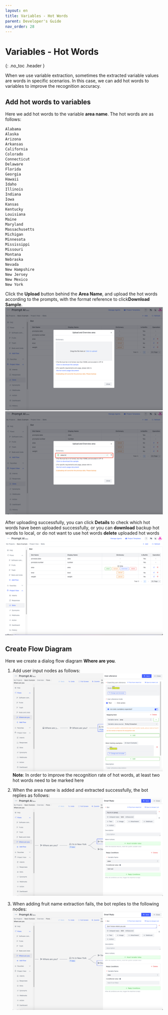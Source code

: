 ```yaml
---
layout: en
title: Variables - Hot Words
parent: Developer's Guide
nav_order: 28
---
```


# Variables - Hot Words
{: .no_toc .header }

When we use variable extraction, sometimes the extracted variable values are words in specific scenarios. In this case, we can add hot words to variables to improve the recognition accuracy.

## Add hot words to variables

Here we add hot words to the variable **area name**. The hot words are as follows:

```text
Alabama
Alaska
Arizona
Arkansas
California
Colorado
Connecticut
Delaware
Florida
Georgia
Hawaii
Idaho
Illinois
Indiana
Iowa
Kansas
Kentucky
Louisiana
Maine
Maryland
Massachusetts
Michigan
Minnesota
Mississippi
Missouri
Montana
Nebraska
Nevada
New Hampshire
New Jersey
New Mexico
New York
```
Click the **Upload** button behind the **Area Name**, and upload the hot words according to the prompts, with the format reference to click**Download Sample**.
![dict-01](/assets/images/tutorial/dict/dict-01.png)
![dict-02](/assets/images/tutorial/dict/dict-02.png)

After uploading successfully, you can click **Details** to check which hot words have been uploaded successfully, or you can **download** backup hot words to local, or do not want to use hot words **delete** uploaded hot words
![dict-03](/assets/images/tutorial/dict/dict-03.png)

## Create Flow Diagram

Here we create a dialog flow diagram **Where are you**.

1. Add user input nodes as follows:
   ![dict-04](/assets/images/tutorial/dict/dict-04.png)
   **Note**: In order to improve the recognition rate of hot words, at least two hot words need to be marked here
2. When the area name is added and extracted successfully, the bot replies as follows:
   ![dict-05](/assets/images/tutorial/dict/dict-05.png)

3. When adding fruit name extraction fails, the bot replies to the following nodes:
   ![dict-08](/assets/images/tutorial/dict/dict-06.png)

